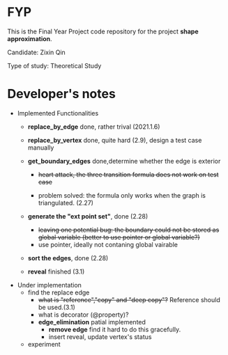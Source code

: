 # FYP
This is the Final Year Project code repository for the project **shape approximation**.

Candidate: Zixin Qin

Type of study: Theoretical Study

# Developer's notes

- Implemented Functionalities
  - **replace_by_edge** done, rather trival (2021.1.6)
  - **replace_by_vertex** done, quite hard (2.9), design a test case manually
  - **get_boundary_edges** done,determine whether the edge is exterior
     
     - ~~heart attack, the three transition formula does not work on test case~~
     
     - problem solved: the formula only works when the graph is triangulated. (2.27)
   -  **generate the "ext point set"**, done (2.28)
       -  ~~leaving one potential bug: the boundary could not be stored as global variable (better to use pointer or global variable?)~~
        - use pointer, ideally not contaning global vairable
   -  **sort the edges**, done (2.28)
   -  **reveal** finished (3.1)
- Under implementation 
   - find the replace edge
      - ~~what is "reference","copy" and "deep copy"?~~ Reference should be used.(3.1)
      - what is decorator (@property)?
      - **edge_elimination** patial implemented
          - **remove edge** find it hard to do this gracefully.
          - insert reveal, update vertex's status
   - experiment


